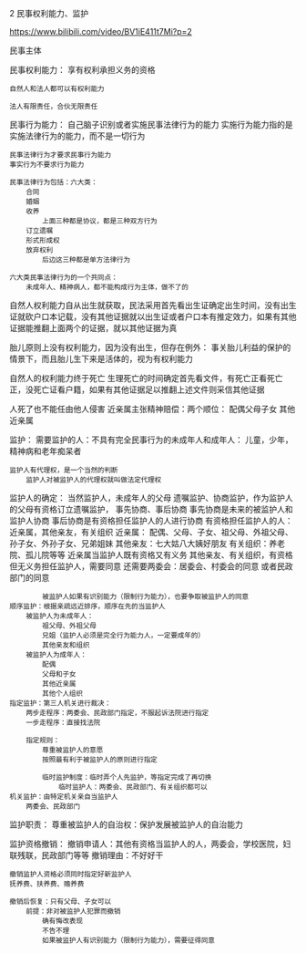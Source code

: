 2 民事权利能力、监护

 
https://www.bilibili.com/video/BV1iE411t7Mi?p=2

民事主体

民事权利能力：
	享有权利承担义务的资格
	
	自然人和法人都可以有权利能力
	
	法人有限责任，合伙无限责任
	
民事行为能力：
	自己脑子识别或者实施民事法律行为的能力
	实施行为能力指的是实施法律行为的能力，而不是一切行为
	
	民事法律行为才要求民事行为能力
	事实行为不要求行为能力
	
	民事法律行为包括：六大类：
		合同
		婚姻
		收养
			上面三种都是协议，都是三种双方行为
		订立遗嘱
		形式形成权
		放弃权利
			后边这三种都是单方法律行为
	
	六大类民事法律行为的一个共同点：
		未成年人、精神病人，都不能构成行为主体，做不了的

自然人权利能力自从出生就获取，民法采用首先看出生证确定出生时间，没有出生证就砍户口本记载，没有其他证据就以出生证或者户口本有推定效力，如果有其他证据能推翻上面两个的证据，就以其他证据为真

胎儿原则上没有权利能力，因为没有出生，但存在例外：
	事关胎儿利益的保护的情景下，而且胎儿生下来是活体的，视为有权利能力
	
自然人的权利能力终于死亡
	生理死亡的时间确定首先看文件，有死亡正看死亡正，没死亡证看户籍，如果有其他证据足以推翻上述文件则采信其他证据 
	
人死了也不能任由他人侵害
	近亲属主张精神赔偿：两个顺位：
		配偶父母子女
		其他近亲属  
		
监护：
需要监护的人：不具有完全民事行为的未成年人和成年人：
	儿童，少年，精神病和老年痴呆者
	
	监护人有代理权，是一个当然的判断
		监护人对被监护人的代理权就叫做法定代理权
		
监护人的确定：
	当然监护人，未成年人的父母
	遗嘱监护、协商监护，作为监护人的父母有资格订立遗嘱监护，
		事先协商、事后协商
			事先协商是未来的被监护人和监护人协商
			事后协商是有资格担任监护人的人进行协商
				有资格担任监护人的人：
					近亲属，其他亲友，有关组织
						近亲属：
							配偶、父母、子女、祖父母、外祖父母、孙子女、外孙子女、兄弟姐妹
						其他亲友：七大姑八大姨好朋友
						有关组织：养老院、孤儿院等等
					近亲属当监护人既有资格又有义务
					其他亲友、有关组织，有资格但无义务担任监护人，需要同意
						还需要两委会：居委会、村委会的同意
						或者民政部门的同意
						
			被监护人如果有识别能力（限制行为能力），也要争取被监护人的同意
	顺序监护：根据亲疏远近排序，顺序在先的当监护人
		被监护人为未成年人：
			祖父母、外祖父母
			兄姐（监护人必须是完全行为能力人，一定要成年的）
			其他亲友和组织
		被监护人为成年人：
			配偶
			父母和子女
			其他近亲属
			其他个人组织
	指定监护：第三人机关进行裁决：
		两步走程序：两委会、民政部门指定，不服起诉法院进行指定
		一步走程序：直接找法院
	
		指定规则：
			尊重被监护人的意愿
			按照最有利于被监护人的原则进行指定
			
			临时监护制度：临时弄个人先监护，等指定完成了再切换
				临时监护人：两委会、民政部门、有关组织都可以
	机关监护：由特定机关亲自当监护人
		两委会、民政部门
		
监护职责：
	尊重被监护人的自治权：保护发展被监护人的自治能力
	
监护资格撤销：
	撤销申请人：其他有资格当监护人的人，两委会，学校医院，妇联残联，民政部门等等
	撤销理由：不好好干
	
	撤销监护人资格必须同时指定好新监护人
	抚养费、扶养费、赡养费

	撤销后恢复：只有父母、子女可以
		前提：非对被监护人犯罪而撤销
			确有悔改表现
			不告不理
			如果被监护人有识别能力（限制行为能力），需要征得同意

					
					
					
					
	


